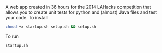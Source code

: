 A web app created in 36 hours for the 2014 LAHacks competition that allows you to create unit tests for python and (almost) Java files and test your code.
To install

```bash
chmod +x startup.sh setup.sh && setup.sh
```

To run

```bash
startup.sh
```
